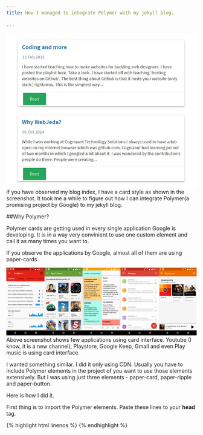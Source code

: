```yaml
---
title: How I managed to integrate Polymer with my jekyll blog.

---
```


![How I managed to integrate Polymer with github pages jekyll](/images/github-pages-polymer.JPG)
If you have observed my blog index, I have a card style as shown in the screenshot. It took me a while to figure out how I can integrate Polymer(a promising project by Google) to my jekyll blog.

##Why Polymer?

Polymer cards are getting used in every single application Google is developing. It is in a way very convinient to use one custom element and call it as many times you want to.

If you observe the applications by Google, almost all of them are using paper-cards

![Applications that are using polymer](/images/applications-using-polymer-cards-screenshot.jpg)
Above screenshot shows few applications using card interface. Youtube (I know, it is a new channel), Playstore, Google Keep, Gmail and even Play music is using card interface.

I wanted something similar. I did it only using CDN. Usually you have to include Polymer elements in the project of you want to use those elements extensively. But I was using just three elements - paper-card, paper-ripple and paper-button.

Here is how I did it.

First thing is to import the Polymer elements. Paste these lines to your **head** tag.

{% highlight html linenos %}
                <link rel="import" href="https://cdn.rawgit.com/download/polymer-cdn/1.1.4/lib/paper-card/paper-card.html" />
                <link rel="import" href="https://cdn.rawgit.com/download/polymer-cdn/1.1.4/lib/paper-button/paper-button.html" />
{% endhighlight %}

